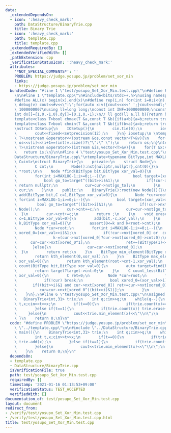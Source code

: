 ```yaml
---
data:
  _extendedDependsOn:
  - icon: ':heavy_check_mark:'
    path: DataStructure/BinaryTrie.cpp
    title: Binary Trie
  - icon: ':heavy_check_mark:'
    path: template.cpp
    title: template.cpp
  _extendedRequiredBy: []
  _extendedVerifiedWith: []
  _pathExtension: cpp
  _verificationStatusIcon: ':heavy_check_mark:'
  attributes:
    '*NOT_SPECIAL_COMMENTS*': ''
    PROBLEM: https://judge.yosupo.jp/problem/set_xor_min
    links:
    - https://judge.yosupo.jp/problem/set_xor_min
  bundledCode: "#line 1 \"test/yosupo_Set_Xor_Min.test.cpp\"\n#define PROBLEM \"https://judge.yosupo.jp/problem/set_xor_min\"\
    \n\n#line 1 \"template.cpp\"\n#include<bits/stdc++.h>\nusing namespace std;\n\
    #define ALL(x) begin(x),end(x)\n#define rep(i,n) for(int i=0;i<(n);i++)\n#define\
    \ debug(v) cout<<#v<<\":\";for(auto x:v){cout<<x<<' ';}cout<<endl;\n#define mod\
    \ 1000000007\nusing ll=long long;\nconst int INF=1000000000;\nconst ll LINF=1001002003004005006ll;\n\
    int dx[]={1,0,-1,0},dy[]={0,1,0,-1};\n// ll gcd(ll a,ll b){return b?gcd(b,a%b):a;}\n\
    template<class T>bool chmax(T &a,const T &b){if(a<b){a=b;return true;}return false;}\n\
    template<class T>bool chmin(T &a,const T &b){if(b<a){a=b;return true;}return false;}\n\
    \nstruct IOSetup{\n    IOSetup(){\n        cin.tie(0);\n        ios::sync_with_stdio(0);\n\
    \        cout<<fixed<<setprecision(12);\n    }\n} iosetup;\n \ntemplate<typename\
    \ T>\nostream &operator<<(ostream &os,const vector<T>&v){\n    for(int i=0;i<(int)v.size();i++)\
    \ os<<v[i]<<(i+1==(int)v.size()?\"\":\" \");\n    return os;\n}\ntemplate<typename\
    \ T>\nistream &operator>>(istream &is,vector<T>&v){\n    for(T &x:v)is>>x;\n \
    \   return is;\n}\n\n#line 4 \"test/yosupo_Set_Xor_Min.test.cpp\"\n\n#line 1 \"\
    DataStructure/BinaryTrie.cpp\"\ntemplate<typename BitType,int MAXLOG,typename\
    \ C=int>\nstruct BinaryTrie{\n    private:\n    struct Node{\n        Node *nxt[2];\n\
    \        C cnt;\n        Node():nxt{nullptr,nullptr},cnt(0){}\n    };\n\n    Node\
    \ *root;\n\n    Node *find(BitType bit,BitType xor_val=0){\n        Node *cur=root;\n\
    \        for(int i=MAXLOG-1;i>=0;i--){\n            bool target=(xor_val>>i)&1;\n\
    \            bool go_to=target^((bit>>i)&1);\n            if(!cur->nxt[go_to])\
    \ return nullptr;\n            cur=cur->nxt[go_to];\n        }\n        return\
    \ cur;\n    }\n\n    public:\n    BinaryTrie():root(new Node()){}\n\n    void\
    \ add(BitType bit,C c=1,BitType xor_val=0){\n        Node *cur=root;\n       \
    \ for(int i=MAXLOG-1;i>=0;i--){\n            bool target=(xor_val>>i)&1;\n   \
    \         bool go_to=target^((bit>>i)&1);\n            if(!cur->nxt[go_to]) cur->nxt[go_to]=new\
    \ Node();\n            cur->cnt+=c;\n            cur=cur->nxt[go_to];\n      \
    \  }\n        cur->cnt+=c;\n        return ;\n    }\n    void erase(BitType bit,C\
    \ c=1,BitType xor_val=0){\n        add(bit,-c,xor_val);\n    }\n    BitType kth_element(C\
    \ k,BitType xor_val=0){\n        assert(0<=k and k<root->cnt);\n        C ret=0;\n\
    \        Node *cur=root;\n        for(int i=MAXLOG-1;i>=0;i--){\n            bool\
    \ xored_0=(xor_val>>i)&1;\n            if(!cur->nxt[xored_0] or  cur->nxt[xored_0]->cnt<=k){\n\
    \                k-=(cur->nxt[xored_0]?cur->nxt[xored_0]->cnt:0);\n          \
    \      cur=cur->nxt[xored_0^1];\n                ret+=(BitType(1)<<i);\n     \
    \       }else{\n                cur=cur->nxt[xored_0];\n            }\n      \
    \  }\n        return ret;\n    }\n    BitType min_element(BitType xor_val=0){\n\
    \        return kth_element(0,xor_val);\n    }\n    BitType max_element(BitType\
    \ xor_val=0){\n        return kth_element(root->cnt-1,xor_val);\n    }\n    C\
    \ count(BitType bit,BitType xor_val=0){\n        auto target=find(bit,xor_val);\n\
    \        return target?target->cnt:0;\n    }\n    C count_less(BitType bit,BitType\
    \ xor_val=0){\n        C ret=0;\n        Node *cur=root;\n        for(int i=MAXLOG-1;i>=0;i--){\n\
    \            if(!cur) break;\n            bool xored_0=(xor_val>>i)&1;\n     \
    \       if((bit>>i)&1 and cur->nxt[xored_0]) ret+=cur->nxt[xored_0]->cnt;\n  \
    \          cur=cur->nxt[xored_0^((bit>>i)&1)];\n        }\n        return ret;\n\
    \    }\n};\n#line 6 \"test/yosupo_Set_Xor_Min.test.cpp\"\n\nsigned main(){\n \
    \   BinaryTrie<int,31> trie;\n    int q;cin>>q;\n    while(q--){\n        int\
    \ t,x;cin>>t>>x;\n        if(t==0){\n            if(trie.count(x)==0) trie.add(x);\n\
    \        }else if(t==1){\n            if(trie.count(x)) trie.erase(x,1);\n   \
    \     }else{\n            cout<<trie.min_element(x)<<\"\\n\";\n        }\n   \
    \ }\n    return 0;\n}\n"
  code: "#define PROBLEM \"https://judge.yosupo.jp/problem/set_xor_min\"\n\n#include\
    \ \"../template.cpp\"\n\n#include \"../DataStructure/BinaryTrie.cpp\"\n\nsigned\
    \ main(){\n    BinaryTrie<int,31> trie;\n    int q;cin>>q;\n    while(q--){\n\
    \        int t,x;cin>>t>>x;\n        if(t==0){\n            if(trie.count(x)==0)\
    \ trie.add(x);\n        }else if(t==1){\n            if(trie.count(x)) trie.erase(x,1);\n\
    \        }else{\n            cout<<trie.min_element(x)<<\"\\n\";\n        }\n\
    \    }\n    return 0;\n}\n"
  dependsOn:
  - template.cpp
  - DataStructure/BinaryTrie.cpp
  isVerificationFile: true
  path: test/yosupo_Set_Xor_Min.test.cpp
  requiredBy: []
  timestamp: '2021-01-16 01:13:53+09:00'
  verificationStatus: TEST_ACCEPTED
  verifiedWith: []
documentation_of: test/yosupo_Set_Xor_Min.test.cpp
layout: document
redirect_from:
- /verify/test/yosupo_Set_Xor_Min.test.cpp
- /verify/test/yosupo_Set_Xor_Min.test.cpp.html
title: test/yosupo_Set_Xor_Min.test.cpp
---
```

